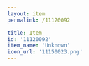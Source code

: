 ```yaml
---
layout: item
permalink: /11120092

title: Item
id: '11120092'
item_name: 'Unknown'
icon_url: '11150023.png'
---
```

